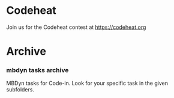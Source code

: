 # Codeheat

Join us for the Codeheat contest at https://codeheat.org

# Archive

### mbdyn tasks archive

MBDyn tasks for Code-in. Look for your specific task in the given subfolders.
